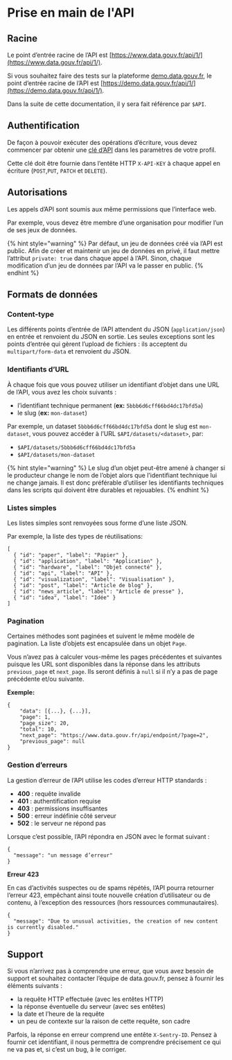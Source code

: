 # Prise en main de l'API

## Racine

Le point d’entrée racine de l’API est [https://www.data.gouv.fr/api/1/](https://www.data.gouv.fr/api/1/).

Si vous souhaitez faire des tests sur la plateforme [demo.data.gouv.fr](https://demo.data.gouv.fr/), le point d’entrée racine de l’API est [https://demo.data.gouv.fr/api/1/](https://demo.data.gouv.fr/api/1/).

Dans la suite de cette documentation, il y sera fait référence par `$API`.

## Authentification <a href="#authentification" id="authentification"></a>

De façon à pouvoir exécuter des opérations d’écriture, vous devez commencer par obtenir une [clé d’API](https://www.data.gouv.fr/fr/admin/me/#apikey) dans les paramètres de votre profil.

Cette clé doit être fournie dans l’entête HTTP `X-API-KEY` à chaque appel en écriture (`POST`,`PUT`, `PATCH` et `DELETE`).

## Autorisations <a href="#autorisations" id="autorisations"></a>

Les appels d’API sont soumis aux même permissions que l’interface web.

Par exemple, vous devez être membre d’une organisation pour modifier l’un de ses jeux de données.

{% hint style="warning" %}
Par défaut, un jeu de données créé via l’API est public. Afin de créer et maintenir un jeu de données en privé, il faut mettre l’attribut `private: true` dans chaque appel à l’API. Sinon, chaque modification d’un jeu de données par l’API va le passer en public.
{% endhint %}

## Formats de données <a href="#formats-de-donnees" id="formats-de-donnees"></a>

### Content-type <a href="#content-type" id="content-type"></a>

Les différents points d’entrée de l’API attendent du JSON (`application/json`) en entrée et renvoient du JSON en sortie. Les seules exceptions sont les points d’entrée qui gèrent l’upload de fichiers : ils acceptent du `multipart/form-data` et renvoient du JSON.

### Identifiants d’URL <a href="#identifiants-durl" id="identifiants-durl"></a>

À chaque fois que vous pouvez utiliser un identifiant d’objet dans une URL de l’API, vous avez les choix suivants :

* l’identifiant technique permanent (**ex:** `5bbb6d6cff66bd4dc17bfd5a`)
* le slug (**ex:** `mon-dataset`)

Par exemple, un dataset `5bbb6d6cff66bd4dc17bfd5a` dont le slug est `mon-dataset`, vous pouvez accéder à l’URL `$API/datasets/<dataset>`, par:

* `$API/datasets/5bbb6d6cff66bd4dc17bfd5a`
* `$API/datasets/mon-dataset`

{% hint style="warning" %}
Le slug d’un objet peut-être amené à changer si le producteur change le nom de l’objet alors que l’identifiant technique lui ne change jamais. Il est donc préférable d’utiliser les identifiants techniques dans les scripts qui doivent être durables et rejouables.
{% endhint %}

### Listes simples <a href="#listes-simples" id="listes-simples"></a>

Les listes simples sont renvoyées sous forme d’une liste JSON.

Par exemple, la liste des types de réutilisations:

```
[
  { "id": "paper", "label": "Papier" },
  { "id": "application", "label": "Application" },
  { "id": "hardware", "label": "Objet connecté" },
  { "id": "api", "label": "API" },
  { "id": "visualization", "label": "Visualisation" },
  { "id": "post", "label": "Article de blog" },
  { "id": "news_article", "label": "Article de presse" },
  { "id": "idea", "label": "Idée" }
]
```

### Pagination <a href="#pagination" id="pagination"></a>

Certaines méthodes sont paginées et suivent le même modèle de pagination. La liste d’objets est encapsulée dans un objet `Page`.

Vous n’avez pas à calculer vous-même les pages précédentes et suivantes puisque les URL sont disponibles dans la réponse dans les attributs `previous_page` et `next_page`. Ils seront définis à `null` si il n’y a pas de page précédente et/ou suivante.

**Exemple:**

```
{
    "data": [{...}, {...}],
    "page": 1,
    "page_size": 20,
    "total": 10,
    "next_page": "https://www.data.gouv.fr/api/endpoint/?page=2",
    "previous_page": null
}
```

### Gestion d’erreurs <a href="#gestion-derreurs" id="gestion-derreurs"></a>

La gestion d’erreur de l’API utilise les codes d’erreur HTTP standards :

* **400** : requête invalide
* **401** : authentification requise
* **403** : permissions insuffisantes
* **500** : erreur indéfinie côté serveur
* **502** : le serveur ne répond pas

Lorsque c’est possible, l’API répondra en JSON avec le format suivant :

```
{
  "message": "un message d’erreur"
}
```

**Erreur 423**

En cas d’activités suspectes ou de spams répétés, l’API pourra retourner l’erreur 423, empêchant ainsi toute nouvelle création d’utilisateur ou de contenu, à l’exception des ressources (hors ressources communautaires).

```
{
  "message": "Due to unusual activities, the creation of new content is currently disabled."
}
```

## **Support**

Si vous n’arrivez pas à comprendre une erreur, que vous avez besoin de support et souhaitez contacter l’équipe de data.gouv.fr, pensez à fournir les éléments suivants :

* la requête HTTP effectuée (avec les entêtes HTTP)
* la réponse éventuelle du serveur (avec ses entêtes)
* la date et l’heure de la requête
* un peu de contexte sur la raison de cette requête, son cadre

Parfois, la réponse en erreur comprend une entête `X-Sentry-ID`. Pensez à fournir cet identifiant, il nous permettra de comprendre précisement ce qui ne va pas et, si c’est un bug, à le corriger.
